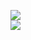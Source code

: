 [![](https://img.shields.io/badge/Made%20With-Github%20Spray-lightgrey.svg?style=for-the-badge&logo=github)](https://github.com/Annihil/github-spray#15220)  
[![](https://i.imgur.com/2DrTn0Z.gif)](https://github.com/Annihil/github-spray)